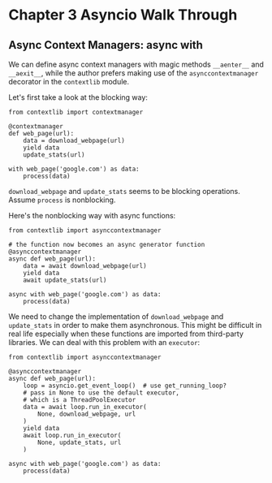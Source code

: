 # Chapter 3 Asyncio Walk Through
## Async Context Managers: async with
We can define async context managers with magic methods `__aenter__` and `__aexit__`, while the author prefers making use of the `asynccontextmanager` decorator in the `contextlib` module.  

Let's first take a look at the blocking way:
```{python}
from contextlib import contextmanager

@contextmanager
def web_page(url):
    data = download_webpage(url)
    yield data
    update_stats(url)

with web_page('google.com') as data:
    process(data)
```
`download_webpage` and `update_stats` seems to be blocking operations. Assume `process` is nonblocking.

Here's the nonblocking way with async functions:
```{python}
from contextlib import asynccontextmanager

# the function now becomes an async generator function
@asynccontextmanager
async def web_page(url):  
    data = await download_webpage(url)
    yield data
    await update_stats(url)

async with web_page('google.com') as data:
    process(data)
```

We need to change the implementation of `download_webpage` and 
`update_stats` in order to make them asynchronous. This might be difficult in real life especially when these functions are imported from third-party libraries. We can deal with this problem with an `executor`:

```{python}
from contextlib import asynccontextmanager

@asynccontextmanager
async def web_page(url):
    loop = asyncio.get_event_loop()  # use get_running_loop?
    # pass in None to use the default executor, 
    # which is a ThreadPoolExecutor
    data = await loop.run_in_executor(
        None, download_webpage, url
    )  
    yield data
    await loop.run_in_executor(
        None, update_stats, url
    )

async with web_page('google.com') as data:
    process(data)
```

